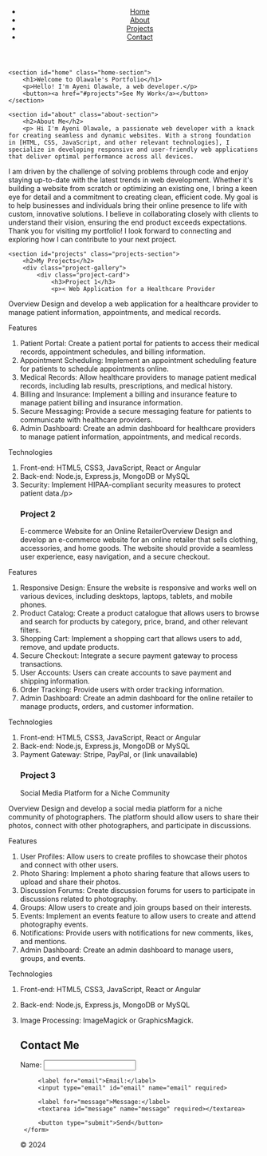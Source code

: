 <!DOCTYPE html>
<html lang="en">
<head>
    <meta charset="UTF-8">
    <meta name="viewport" content="width=device-width, initial-scale=1.0">
    <title>My Portfolio</title>
    <link rel="stylesheet" href="style.css">
</head>
<body>
    <header>
        <nav>
            <ul>
                <li><a href="#home">Home</a></li>
                <li><a href="#about">About</a></li>
                <li><a href="#projects">Projects</a></li>
                <li><a href="#contact">Contact</a></li>
            </ul>
        </nav>
    </header>

    <section id="home" class="home-section">
        <h1>Welcome to Olawale's Portfolio</h1>
        <p>Hello! I'm Ayeni Olawale, a web developer.</p>
        <button><a href="#projects">See My Work</a></button>
    </section>

    <section id="about" class="about-section">
        <h2>About Me</h2>
        <p> Hi I'm Ayeni Olawale, a passionate web developer with a knack for creating seamless and dynamic websites. With a strong foundation in [HTML, CSS, JavaScript, and other relevant technologies], I specialize in developing responsive and user-friendly web applications that deliver optimal performance across all devices.
I am driven by the challenge of solving problems through code and enjoy staying up-to-date with the latest trends in web development. Whether it's building a website from scratch or optimizing an existing one, I bring a keen eye for detail and a commitment to creating clean, efficient code.
My goal is to help businesses and individuals bring their online presence to life with custom, innovative solutions. I believe in collaborating closely with clients to understand their vision, ensuring the end product exceeds expectations.
Thank you for visiting my portfolio! I look forward to connecting and exploring how I can contribute to your next project. </p>
    </section>

    <section id="projects" class="projects-section">
        <h2>My Projects</h2>
        <div class="project-gallery">
            <div class="project-card">
                <h3>Project 1</h3>
                <p>< Web Application for a Healthcare Provider

Overview
Design and develop a web application for a healthcare provider to manage patient information, appointments, and medical records.

Features
1. Patient Portal: Create a patient portal for patients to access their medical records, appointment schedules, and billing information.
2. Appointment Scheduling: Implement an appointment scheduling feature for patients to schedule appointments online.
3. Medical Records: Allow healthcare providers to manage patient medical records, including lab results, prescriptions, and medical history.
4. Billing and Insurance: Implement a billing and insurance feature to manage patient billing and insurance information.
5. Secure Messaging: Provide a secure messaging feature for patients to communicate with healthcare providers.
6. Admin Dashboard: Create an admin dashboard for healthcare providers to manage patient information, appointments, and medical records.

Technologies
1. Front-end: HTML5, CSS3, JavaScript, React or Angular
2. Back-end: Node.js, Express.js, MongoDB or MySQL
3. Security: Implement HIPAA-compliant security measures to protect patient data./p>
            </div>
            <div class="project-card">
                <h3>Project 2</h3>
                <p>E-commerce Website for an Online RetailerOverview
Design and develop an e-commerce website for an online retailer that sells clothing, accessories, and home goods. The website should provide a seamless user experience, easy navigation, and a secure checkout.

Features
1. Responsive Design: Ensure the website is responsive and works well on various devices, including desktops, laptops, tablets, and mobile phones.
2. Product Catalog: Create a product catalogue that allows users to browse and search for products by category, price, brand, and other relevant filters.
3. Shopping Cart: Implement a shopping cart that allows users to add, remove, and update products.
4. Secure Checkout: Integrate a secure payment gateway to process transactions.
5. User Accounts: Users can create accounts to save payment and shipping information.
6. Order Tracking: Provide users with order tracking information.
7. Admin Dashboard: Create an admin dashboard for the online retailer to manage products, orders, and customer information.

Technologies
1. Front-end: HTML5, CSS3, JavaScript, React or Angular
2. Back-end: Node.js, Express.js, MongoDB or MySQL
3. Payment Gateway: Stripe, PayPal, or (link unavailable)</p>
            </div>
            <div class="project-card">
                <h3>Project 3</h3>
                <p>Social Media Platform for a Niche Community

Overview
Design and develop a social media platform for a niche community of photographers. The platform should allow users to share their photos, connect with other photographers, and participate in discussions.

Features

1. User Profiles: Allow users to create profiles to showcase their photos and connect with other users.
2. Photo Sharing: Implement a photo sharing feature that allows users to upload and share their photos.
3. Discussion Forums: Create discussion forums for users to participate in discussions related to photography.
4. Groups: Allow users to create and join groups based on their interests.
5. Events: Implement an events feature to allow users to create and attend photography events.
6. Notifications: Provide users with notifications for new comments, likes, and mentions.
7. Admin Dashboard: Create an admin dashboard to manage users, groups, and events.

Technologies
1. Front-end: HTML5, CSS3, JavaScript, React or Angular
2. Back-end: Node.js, Express.js, MongoDB or MySQL
3. Image Processing: ImageMagick or GraphicsMagick.</p>
            </div>
        </div>
    </section>

    <section id="contact" class="contact-section">
        <h2>Contact Me</h2>
        <form>
            <label for="name">Name:</label>
            <input type="text" id="name" name="name" required>

            <label for="email">Email:</label>
            <input type="email" id="email" name="email" required>

            <label for="message">Message:</label>
            <textarea id="message" name="message" required></textarea>

            <button type="submit">Send</button>
        </form>
    </section>

    <footer>
        <p>&copy; 2024 </p>
    </footer>
</body>
</html>
